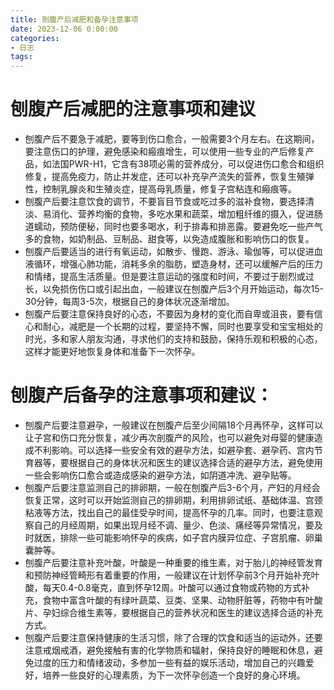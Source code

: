 ```yaml
---
title: 剖腹产后减肥和备孕注意事项
date: 2023-12-06 0:00:00
categories:
- 日志
tags:
---
```

# 刨腹产后减肥的注意事项和建议

* 刨腹产后不要急于减肥，要等到伤口愈合，一般需要3个月左右。在这期间，要注意伤口的护理，避免感染和瘢痕增生，可以使用一些专业的产后修复产品，如法国PWR-H1，它含有38项必需的营养成分，可以促进伤口愈合和组织修复，提高免疫力，防止并发症，还可以补充孕产流失的营养，恢复生殖弹性，控制乳腺炎和生殖炎症，提高母乳质量，修复子宫粘连和瘢痕等。
* 刨腹产后要注意饮食的调节，不要盲目节食或吃过多的滋补食物，要选择清淡、易消化、营养均衡的食物，多吃水果和蔬菜，增加粗纤维的摄入，促进肠道蠕动，预防便秘，同时也要多喝水，利于排毒和排恶露。要避免吃一些产气多的食物，如奶制品、豆制品、甜食等，以免造成腹胀和影响伤口的恢复。
* 刨腹产后要适当的进行有氧运动，如散步、慢跑、游泳、瑜伽等，可以促进血液循环，增强心肺功能，消耗多余的脂肪，塑造身材，还可以缓解产后的压力和情绪，提高生活质量。但是要注意运动的强度和时间，不要过于剧烈或过长，以免损伤伤口或引起出血，一般建议在刨腹产后3个月开始运动，每次15-30分钟，每周3-5次，根据自己的身体状况逐渐增加。
* 刨腹产后要注意保持良好的心态，不要因为身材的变化而自卑或沮丧，要有信心和耐心，减肥是一个长期的过程，要坚持不懈，同时也要享受和宝宝相处的时光，多和家人朋友沟通，寻求他们的支持和鼓励，保持乐观和积极的心态，这样才能更好地恢复身体和准备下一次怀孕。
  
# 刨腹产后备孕的注意事项和建议：
* 刨腹产后要注意避孕，一般建议在刨腹产后至少间隔18个月再怀孕，这样可以让子宫和伤口充分恢复，减少再次剖腹产的风险，也可以避免对母婴的健康造成不利影响。可以选择一些安全有效的避孕方法，如避孕套、避孕药、宫内节育器等，要根据自己的身体状况和医生的建议选择合适的避孕方法，避免使用一些会影响伤口愈合或造成感染的避孕方法，如阴道冲洗、避孕贴等。
* 刨腹产后要注意监测自己的排卵期，一般在刨腹产后3-6个月，产妇的月经会恢复正常，这时可以开始监测自己的排卵期，利用排卵试纸、基础体温、宫颈粘液等方法，找出自己的最佳受孕时间，提高怀孕的几率。同时，也要注意观察自己的月经周期，如果出现月经不调、量少、色淡、痛经等异常情况，要及时就医，排除一些可能影响怀孕的疾病，如子宫内膜异位症、子宫肌瘤、卵巢囊肿等。
* 刨腹产后要注意补充叶酸，叶酸是一种重要的维生素，对于胎儿的神经管发育和预防神经管畸形有着重要的作用，一般建议在计划怀孕前3个月开始补充叶酸，每天0.4-0.8毫克，直到怀孕12周。叶酸可以通过食物或药物的方式补充，食物中富含叶酸的有绿叶蔬菜、豆类、坚果、动物肝脏等，药物中有叶酸片、孕妇综合维生素等，要根据自己的营养状况和医生的建议选择合适的补充方式。
* 刨腹产后要注意保持健康的生活习惯，除了合理的饮食和适当的运动外，还要注意戒烟戒酒，避免接触有害的化学物质和辐射，保持良好的睡眠和休息，避免过度的压力和情绪波动，多参加一些有益的娱乐活动，增加自己的兴趣爱好，培养一些良好的心理素质，为下一次怀孕创造一个良好的身心环境。
